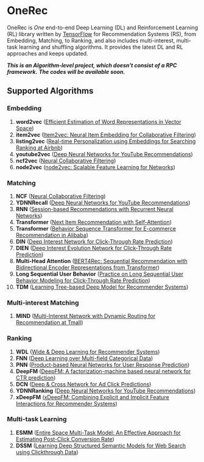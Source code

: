 # OneRec

OneRec is *One* end-to-end Deep Learning (DL) and Reinforcement Learning (RL) library written by [TensorFlow](https://www.tensorflow.org) for Recommendation Systems (RS), from Embedding, Matching, to Ranking, and also includes multi-interest, multi-task learning and shuffling algorithms. It provides the latest DL and RL approaches and keeps updated.

***This is an Algorithm-level project, which doesn't consist of a RPC framework.***
***The codes will be available soon.***

## Supported Algorithms

### Embedding
1. **word2vec** ([Efficient Estimation of Word Representations in Vector Space](https://arxiv.org/abs/1301.3781))
2. **item2vec** ([Item2vec: Neural Item Embedding for Collaborative Filtering](https://arxiv.org/abs/1603.04259))
3. **listing2vec** ([Real-time Personalization using Embeddings for Searching Ranking at Airbnb](https://dl.acm.org/doi/10.1145/3219819.3219885))
4. **youtube2vec** ([Deep Neural Networks for YouTube Recommendations](https://static.googleusercontent.com/media/research.google.com/en//pubs/archive/45530.pdf))
5. **ncf2vec** ([Neural Collaborative Filtering](https://arxiv.org/abs/1708.05031))
6. **node2vec** ([node2vec: Scalable Feature Learning for Networks](https://arxiv.org/abs/1607.00653))

### Matching
1. **NCF** ([Neural Collaborative Filtering](https://arxiv.org/abs/1708.05031))
2. **YDNNRecall** ([Deep Neural Networks for YouTube Recommendations](https://static.googleusercontent.com/media/research.google.com/en//pubs/archive/45530.pdf))
3. **RNN** ([Session-based Recommendations with Recurrent Neural Networks](https://arxiv.org/abs/1511.06939))
4. **Transformer** ([Next Item Recommendation with Self-Attention](https://arxiv.org/pdf/1808.06414.pdf))
5. **Transformer** ([Behavior Sequence Transformer for E-commerce Recommendation in Alibaba](https://arxiv.org/pdf/1905.06874.pdf))
6. **DIN** ([Deep Interest Network for Click-Through Rate Prediction](https://arxiv.org/pdf/1706.06978.pdf))
7. **DIEN** ([Deep Interest Evolution Network for Click-Through Rate Prediction](https://arxiv.org/pdf/1809.03672.pdf))
8. **Multi-Head Attention** ([BERT4Rec: Sequential Recommendation with Bidirectional Encoder Representations from Transformer](https://arxiv.org/pdf/1904.06690.pdf))
9. **Long Sequential User Behavior** ([Practice on Long Sequential User Behavior Modeling for Click-Through Rate Prediction](https://arxiv.org/pdf/1905.09248v1.pdf))
10. **TDM** ([Learning Tree-based Deep Model for Recommender Systems](https://arxiv.org/pdf/1801.02294.pdf))

### Multi-interest Matching
1. **MIND** ([Multi-Interest Network with Dynamic Routing for Recommendation at Tmall](https://arxiv.org/pdf/1904.08030.pdf))

### Ranking
1. **WDL** ([Wide & Deep Learning for Recommender Systems](https://arxiv.org/abs/1606.07792))
2. **FNN** ([Deep Learning over Multi-field Categorical Data](https://arxiv.org/abs/1601.02376))
3. **PNN** ([Product-based Neural Networks for User Response Prediction](https://arxiv.org/abs/1611.00144))
4. **DeepFM** ([DeepFM: A factorization-machine based neural network for CTR prediction](https://arxiv.org/abs/1703.04247))
5. **DCN** ([Deep & Cross Network for Ad Click Predictions](https://arxiv.org/abs/1708.05123))
6. **YDNNRanking** ([Deep Neural Networks for YouTube Recommendations](https://static.googleusercontent.com/media/research.google.com/en//pubs/archive/45530.pdf))
7. **xDeepFM** ([xDeepFM: Combining Explicit and Implicit Feature Interactions for Recommender Systems](https://arxiv.org/abs/1803.05170))

### Multi-task Learning
1. **ESMM** ([Entire Space Multi-Task Model: An Effective Approach for Estimating Post-Click Conversion Rate](https://arxiv.org/abs/1804.07931))
2. **DSSM** ([Learning Deep Structured Semantic Models for Web Search using Clickthrough Data](https://posenhuang.github.io/papers/cikm2013_DSSM_fullversion.pdf))
